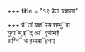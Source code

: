 +++
title = "१९ प्रेतां यज्ञस्य"

+++
प्रे᳓तां यज्ञ᳓स्य शम्भु᳓वा  
युवा᳓म् इ᳓द् आ᳓ वृणीमहे  
अग्निं᳓ च हव्यवा᳓हनम्